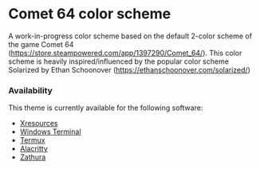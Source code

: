 # Comet 64 color scheme
A work-in-progress color scheme based on the default 2-color scheme of the game Comet 64 (https://store.steampowered.com/app/1397290/Comet_64/).
This color scheme is heavily inspired/influenced by the popular color scheme Solarized by Ethan Schoonover (https://ethanschoonover.com/solarized/)

### Availability
This theme is currently available for the following software:
* [Xresources](https://en.wikipedia.org/wiki/X_resources)
* [Windows Terminal](https://github.com/microsoft/terminal)
* [Termux](https://github.com/termux/termux-app)
* [Alacritty](https://github.com/alacritty/alacritty)
* [Zathura](https://git.pwmt.org/pwmt/zathura)
